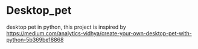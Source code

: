 # Desktop_pet
desktop pet in python, this project is inspired by https://medium.com/analytics-vidhya/create-your-own-desktop-pet-with-python-5b369be18868
